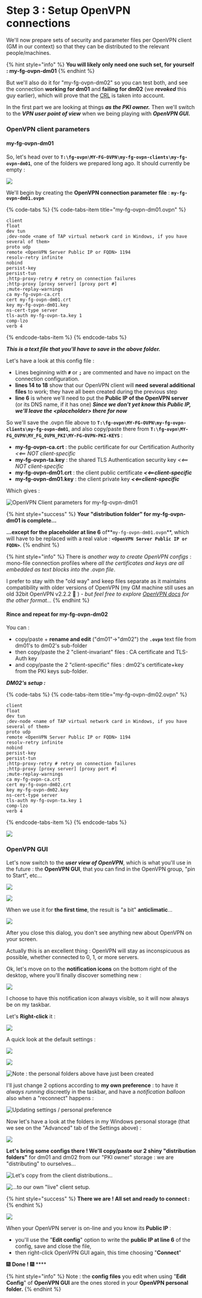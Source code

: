 # Step 3 : Setup OpenVPN connections

We'll now prepare sets of security and parameter files per OpenVPN client \(GM in our context\) so that they can be distributed to the relevant people/machines.

{% hint style="info" %}
**You will likely only need one such set, for yourself : my-fg-ovpn-dm01**
{% endhint %}

But we'll also do it for "my-fg-ovpn-dm02" so you can test both, and see the connection **working for dm01** and **failing for dm02** \(we _**revoked**_ this guy earlier\), which will prove that the [CRL](step-2-create-your-pki.md#your-initial-crl-the-certification-revocation-list) is taken into account.



In the first part we are looking at things _**as the PKI owner.**_  Then we'll switch to the _**VPN user point of view**_ when we being playing with _**OpenVPN GUI.**_



### OpenVPN client parameters

#### my-fg-ovpn-dm01

So, let's head over to **`T:\fg-ovpn\MY-FG-OVPN\my-fg-ovpn-clients\my-fg-ovpn-dm01`**, one of the folders we prepared long ago.  It should currently be empty :

![](../.gitbook/assets/image%20%2814%29.png)

We'll begin by creating the **OpenVPN connection parameter file** : **`my-fg-ovpn-dm01.ovpn`**

{% code-tabs %}
{% code-tabs-item title="my-fg-ovpn-dm01.ovpn" %}
```text
client
float
dev tun
;dev-node <name of TAP virtual network card in Windows, if you have several of them>
proto udp
remote <OpenVPN Server Public IP or FQDN> 1194
resolv-retry infinite
nobind
persist-key
persist-tun
;http-proxy-retry # retry on connection failures
;http-proxy [proxy server] [proxy port #]
;mute-replay-warnings
ca my-fg-ovpn-ca.crt
cert my-fg-ovpn-dm01.crt
key my-fg-ovpn-dm01.key
ns-cert-type server
tls-auth my-fg-ovpn-ta.key 1
comp-lzo
verb 4
```
{% endcode-tabs-item %}
{% endcode-tabs %}

_**This is a text file that you'll have to save in the above folder.**_

Let's have a look at this config file :

* Lines beginning with **`#`** or **`;`** are commented and have no impact on the connection configuration.
* **lines 14 to 18** show that our OpenVPN client will **need several additional files** to work; they have all been created during the previous step
* **line 6** is where we'll need to put the **Public IP of the OpenVPN server** \(or its DNS name, if it has one\) _**Since we don't yet know this Public IP, we'll leave the &lt;placeholder&gt; there for now**_

So we'll save the .ovpn file above to **`T:\fg-ovpn\MY-FG-OVPN\my-fg-ovpn-clients\my-fg-ovpn-dm01`**, and also copy/paste there from **`T:\fg-ovpn\MY-FG_OVPN\MY_FG_OVPN_PKI\MY-FG-OVPN-PKI-KEYS`** :

* **my-fg-ovpn-ca.crt** : the public certificate for our Certification Authority _&lt;&lt;== NOT client-specific_
* **my-fg-ovpn-ta.key** : the shared TLS Authentication security key    _&lt;&lt;== NOT client-specific_
* **my-fg-ovpn-dm01.crt** : the client public certificate    _**&lt;&lt;==client-specific**_
* **my-fg-ovpn-dm01.key** : the client private key    _**&lt;&lt;==client-specific**_

Which gives :

![OpenVPN Client parameters for my-fg-ovpn-dm01](../.gitbook/assets/image%20%2853%29.png)

{% hint style="success" %}
**Your "distribution folder" for my-fg-ovpn-dm01 is complete...**

**...except for the placeholder at line 6** of**`my-fg-ovpn-dm01.ovpn`**, which will have to be replaced with a real value : **`<OpenVPN Server Public IP or FQDN>`**.
{% endhint %}

{% hint style="info" %}
There is _another way to create OpenVPN configs_ : mono-file connection profiles where _all the certificates and keys are all embedded as text blocks into the .ovpn file_.

I prefer to stay with the "old way" and keep files separate as it maintains compatibility with older versions of OpenVPN \(my GM machine still uses an old 32bit OpenVPN v2.2.2 😬 \) - _but feel free to explore_ [_OpenVPN docs_](https://openvpn.net/community-resources/#articles) _for the other format..._
{% endhint %}



#### Rince and repeat for my-fg-ovpn-dm02

You can :

* copy/paste + **rename and edit** \("dm01"-&gt;"dm02"\) the **`.ovpn`** text file from dm01's to dm02's sub-folder
* then copy/paste the 2 "client-invariant" files : CA certificate and TLS-Auth key
* and copy/paste the 2 "client-specific" files : dm02's certificate+key from the PKI keys sub-folder.

_**DM02's setup :**_

{% code-tabs %}
{% code-tabs-item title="my-fg-ovpn-dm02.ovpn" %}
```text
client
float
dev tun
;dev-node <name of TAP virtual network card in Windows, if you have several of them>
proto udp
remote <OpenVPN Server Public IP or FQDN> 1194
resolv-retry infinite
nobind
persist-key
persist-tun
;http-proxy-retry # retry on connection failures
;http-proxy [proxy server] [proxy port #]
;mute-replay-warnings
ca my-fg-ovpn-ca.crt
cert my-fg-ovpn-dm02.crt
key my-fg-ovpn-dm02.key
ns-cert-type server
tls-auth my-fg-ovpn-ta.key 1
comp-lzo
verb 4
```
{% endcode-tabs-item %}
{% endcode-tabs %}

![](../.gitbook/assets/image%20%2811%29.png)



### OpenVPN GUI

Let's now switch to the _**user view of OpenVPN**_, which is what you'll use in the future : the **OpenVPN GUI**, that you can find in the OpenVPN group, "pin to Start", etc...

![](../.gitbook/assets/image%20%2835%29.png)

![](../.gitbook/assets/image%20%2828%29.png)

When we use it for **the first time**, the result is "a bit" **anticlimatic**...

![](../.gitbook/assets/image%20%2844%29.png)

After you close this dialog, you don't see anything new about OpenVPN on your screen.

Actually this is an excellent thing : OpenVPN will stay as inconspicuous as possible, whether connected to 0, 1, or more servers.

Ok, let's move on to the **notification icons** on the bottom right of the desktop, where you'll finally discover something new :

![](../.gitbook/assets/image%20%2873%29.png)

I choose to have this notification icon always visible, so it will now always be on my taskbar.

Let's **Right-click** it :

![](../.gitbook/assets/image%20%2842%29.png)

A quick look at the default settings :

![](../.gitbook/assets/image%20%2826%29.png)

![](../.gitbook/assets/image%20%2824%29.png)

![Note : the personal folders above have just been created](../.gitbook/assets/image%20%2825%29.png)

I'll just change 2 options according to **my own preference** : to have it _always running_ discreetly in the taskbar, and have a _notification balloon_ also when a "reconnect" happens :

![Updating settings / personal preference](../.gitbook/assets/image%20%2838%29.png)

Now let's have a look at the folders in my Windows personal storage \(that we see on the "Advanced" tab of the Settings above\) :

![](../.gitbook/assets/image%20%2810%29.png)

**Let's bring some configs there ! We'll copy/paste our 2 shiny "distribution folders"** for dm01 and dm02 from our "PKI owner" storage : we are "distributing" to ourselves...

![Let&apos;s copy from the client distributions...](../.gitbook/assets/image%20%2827%29.png)

![...to our own &quot;live&quot; client setup.](../.gitbook/assets/image%20%2874%29.png)

{% hint style="success" %}
**There we are ! All set and ready to connect :**
{% endhint %}

![](../.gitbook/assets/image%20%2819%29.png)

When your OpenVPN server is on-line and you know its **Public IP** :

* you'll use the "**Edit config**" option to write the **public IP at line 6** of the config, save and close the file,
* then right-click OpenVPN GUI again, this time choosing "**Connect**"

🎆 **Done !** 🎆 ****

{% hint style="info" %}
Note : the **config files** you edit when using "**Edit Config**" of **OpenVPN GUI** are the ones stored in your **OpenVPN personal folder.**
{% endhint %}




